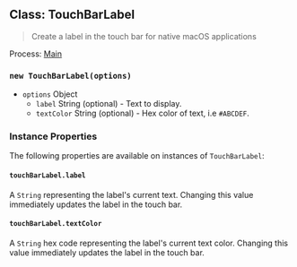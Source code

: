 ## Class: TouchBarLabel

> Create a label in the touch bar for native macOS applications

Process: [Main](../tutorial/quick-start.md#main-process)

### `new TouchBarLabel(options)`

* `options` Object
  * `label` String (optional) - Text to display.
  * `textColor` String (optional) - Hex color of text, i.e `#ABCDEF`.

### Instance Properties

The following properties are available on instances of `TouchBarLabel`:

#### `touchBarLabel.label`

A `String` representing the label's current text. Changing this value immediately updates the label in
the touch bar.

#### `touchBarLabel.textColor`

A `String` hex code representing the label's current text color. Changing this value immediately updates the
label in the touch bar.
